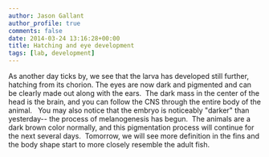 ```yaml
---
author: Jason Gallant
author_profile: true
comments: false
date: 2014-03-24 13:16:28+00:00
title: Hatching and eye development
tags: [lab, development]
---
```


As another day ticks by, we see that the larva has developed still further, hatching from its chorion. The eyes are now dark and pigmented and can be clearly made out along with the ears.  The dark mass in the center of the head is the brain, and you can follow the CNS through the entire body of the animal.   You may also notice that the embryo is noticeably "darker" than yesterday-- the process of melanogenesis has begun.  The animals are a dark brown color normally, and this pigmentation process will continue for the next several days.  Tomorrow, we will see more definition in the fins and the body shape start to more closely resemble the adult fish.
